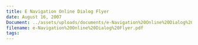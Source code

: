 ```yaml
---
title: E Navigation Online Dialog Flyer
date: August 16, 2007
Document: ../assets/uploads/documents/e-Navigation%20Online%20Dialog%20Flyer.pdf
filename: e-Navigation%20Online%20Dialog%20Flyer.pdf
tags:
---
```

